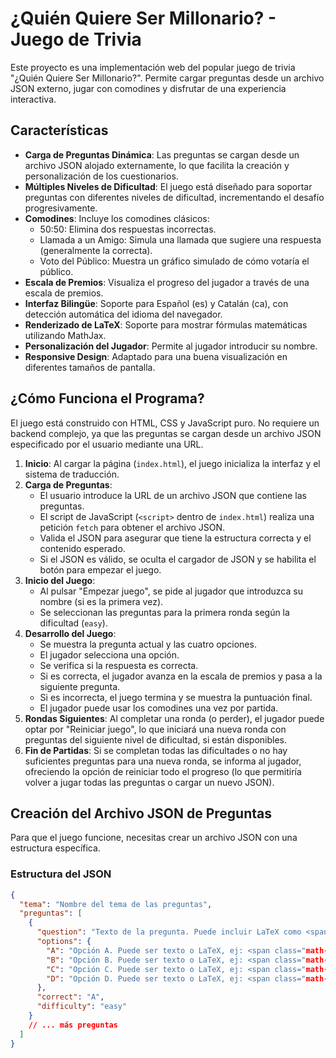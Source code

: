 # ¿Quién Quiere Ser Millonario? - Juego de Trivia

Este proyecto es una implementación web del popular juego de trivia "¿Quién Quiere Ser Millonario?". Permite cargar preguntas desde un archivo JSON externo, jugar con comodines y disfrutar de una experiencia interactiva.

## Características

* **Carga de Preguntas Dinámica**: Las preguntas se cargan desde un archivo JSON alojado externamente, lo que facilita la creación y personalización de los cuestionarios.
* **Múltiples Niveles de Dificultad**: El juego está diseñado para soportar preguntas con diferentes niveles de dificultad, incrementando el desafío progresivamente.
* **Comodines**: Incluye los comodines clásicos:
    * 50:50: Elimina dos respuestas incorrectas.
    * Llamada a un Amigo: Simula una llamada que sugiere una respuesta (generalmente la correcta).
    * Voto del Público: Muestra un gráfico simulado de cómo votaría el público.
* **Escala de Premios**: Visualiza el progreso del jugador a través de una escala de premios.
* **Interfaz Bilingüe**: Soporte para Español (es) y Catalán (ca), con detección automática del idioma del navegador.
* **Renderizado de LaTeX**: Soporte para mostrar fórmulas matemáticas utilizando MathJax.
* **Personalización del Jugador**: Permite al jugador introducir su nombre.
* **Responsive Design**: Adaptado para una buena visualización en diferentes tamaños de pantalla.

## ¿Cómo Funciona el Programa?

El juego está construido con HTML, CSS y JavaScript puro. No requiere un backend complejo, ya que las preguntas se cargan desde un archivo JSON especificado por el usuario mediante una URL.

1.  **Inicio**: Al cargar la página (`index.html`), el juego inicializa la interfaz y el sistema de traducción.
2.  **Carga de Preguntas**:
    * El usuario introduce la URL de un archivo JSON que contiene las preguntas.
    * El script de JavaScript (`<script>` dentro de `index.html`) realiza una petición `fetch` para obtener el archivo JSON.
    * Valida el JSON para asegurar que tiene la estructura correcta y el contenido esperado.
    * Si el JSON es válido, se oculta el cargador de JSON y se habilita el botón para empezar el juego.
3.  **Inicio del Juego**:
    * Al pulsar "Empezar juego", se pide al jugador que introduzca su nombre (si es la primera vez).
    * Se seleccionan las preguntas para la primera ronda según la dificultad (`easy`).
4.  **Desarrollo del Juego**:
    * Se muestra la pregunta actual y las cuatro opciones.
    * El jugador selecciona una opción.
    * Se verifica si la respuesta es correcta.
    * Si es correcta, el jugador avanza en la escala de premios y pasa a la siguiente pregunta.
    * Si es incorrecta, el juego termina y se muestra la puntuación final.
    * El jugador puede usar los comodines una vez por partida.
5.  **Rondas Siguientes**: Al completar una ronda (o perder), el jugador puede optar por "Reiniciar juego", lo que iniciará una nueva ronda con preguntas del siguiente nivel de dificultad, si están disponibles.
6.  **Fin de Partidas**: Si se completan todas las dificultades o no hay suficientes preguntas para una nueva ronda, se informa al jugador, ofreciendo la opción de reiniciar todo el progreso (lo que permitiría volver a jugar todas las preguntas o cargar un nuevo JSON).

## Creación del Archivo JSON de Preguntas

Para que el juego funcione, necesitas crear un archivo JSON con una estructura específica.

### Estructura del JSON

```json
{
  "tema": "Nombre del tema de las preguntas",
  "preguntas": [
    {
      "question": "Texto de la pregunta. Puede incluir LaTeX como <span class="math-inline">E\=mc^2</span>.",
      "options": {
        "A": "Opción A. Puede ser texto o LaTeX, ej: <span class="math-inline">\\\\alpha</span>",
        "B": "Opción B. Puede ser texto o LaTeX, ej: <span class="math-inline">\\\\beta</span>",
        "C": "Opción C. Puede ser texto o LaTeX, ej: <span class="math-inline">\\\\gamma</span>",
        "D": "Opción D. Puede ser texto o LaTeX, ej: <span class="math-inline">\\\\delta</span>"
      },
      "correct": "A",
      "difficulty": "easy"
    }
    // ... más preguntas
  ]
}
